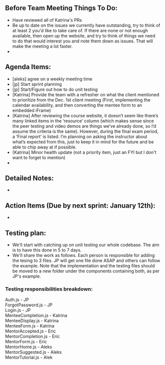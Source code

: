 ## Before Team Meeting Things To Do:
- Have reviewed all of Katrina's PRs
- Be up to date on the issues we currently have outstanding, try to think of at least 2 you'd like to take care of. If there are none or not enough available, then open up the website, and try to think of things we need to do that would interest you and note them down as issues. That will make the meeting a lot faster. 
- 

## Agenda Items:
- [aleks] agree on a weekly meeting time
- [jp] Start sprint planning
- [jp] Start/Figure out how to do unit testing
- [Katrina] Provide the team with a refresher on what the client mentioned to prioritize from the Dec. 1st client meeting (First, implementing the calendar availability, and then converting the mentee form to an embedded iFrame)
-	[Katrina] After reviewing the course website, it doesn’t seem like there’s many linked items in the ‘resource’ column (which makes sense since the peer testing and video demos are things we’ve already done, so I’d assume the criteria is the same). However, during the final exam period, a ‘Final report’ is listed. I’m planning on asking the instructor about what’s expected from this, just to keep it in mind for the future and be able to chip away at if possible.
-	[Katrina] Minor health update (not a priority item, just an FYI but I don't want to forget to mention)
-	

## Detailed Notes:
- 

## Action Items (Due by next sprint: January 12th):
- 

## Testing plan: 
- We'll start with catching up on unit testing our whole codebase. The aim is to have this done in 5 to 7 days.
- We'll share the work as follows. Each person is responsible for adding the tesing to 3 files. JP will get one file done ASAP and others can follow the example. Note that the implementation and the testing files should be moved to a new folder under the components containing both, as per JP's example. 
### Testing responsibilities breakdown:
Auth.js - JP  
ForgotPassword.js - JP  
Login.js - JP  
MenteeCompletion.js - Katrina  
MenteeDisplay.js - Katrina  
MenteeForm.js - Katrina  
MentorAccepted.js - Eric  
MentorCompletion.js - Eric  
MentorForm.js - Eric  
MentorHome.js - Aleks  
MentorSuggested.js - Aleks  
MentorTutorial.js - Alek

